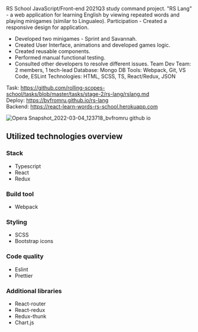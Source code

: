 RS School JavaScript/Front-end 2021Q3 study command project. "RS Lang" - a web application for learning English by viewing repeated words and playing minigames (similar to Lingualeo).
Participation	- Created a responsive design for application.
- Developed two minigames - Sprint and Savannah.
- Created User Interface, animations and developed games logic.
- Created reusable components.
- Performed manual functional testing.
- Consulted other developers to resolve different issues.
Team	Dev Team: 2 members, 1 tech-lead
Database:	Mongo DB
Tools:	Webpack, Git, VS Code, ESLint
Technologies:	HTML, SCSS, TS, React/Redux, JSON

Task: https://github.com/rolling-scopes-school/tasks/blob/master/tasks/stage-2/rs-lang/rslang.md  
Deploy: https://bvfromru.github.io/rs-lang  
Backend:  https://react-learn-words-rs-school.herokuapp.com 

![Opera Snapshot_2022-03-04_123718_bvfromru github io](https://user-images.githubusercontent.com/18407108/156728642-4d47d639-5173-4d38-883f-76049f988129.png)

## Utilized technologies overview

### Stack
- Typescript
- React
- Redux

### Build tool
- Webpack

### Styling
- SCSS
- Bootstrap icons

### Code quality
- Eslint
- Prettier

### Additional libraries
- React-router
- React-redux
- Redux-thunk
- Chart.js
